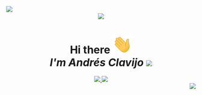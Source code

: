 <!-- GIF -->

<div align="left">
  <img src='https://media3.giphy.com/media/UVG0BN8TOMKkPOJS6e/giphy.gif?cid=790b7611e15acf0f8390fe59223229edfee83442d3e5e869&rid=giphy.gif&ct=s' width='30'>
</div>

<!-- GIF -->

<div align="center">
    <img src="https://media4.giphy.com/media/juua9i2c2fA0AIp2iq/giphy.gif?cid=ecf05e47elll2mcz6fnf0tihi6tn2lg6rdr0wiji0qu6ovl8&ep=v1_gifs_related&rid=giphy.gif&ct=s" width="200">
    <!-- PRESENTACION -->
    <h1>Hi there <img src="https://raw.githubusercontent.com/ABSphreak/ABSphreak/master/gifs/Hi.gif" height="50px" /> <br> <em>I'm Andrés Clavijo</em> <img src="https://media1.giphy.com/media/S5uMJDmtnATLbjjw3h/giphy.gif?cid=ecf05e477qpfeplxetmpdxrapgm33dfc91t6kj5p3kyf9l0u&ep=v1_gifs_search&rid=giphy.gif&ct=g" width="60"></h1>
</div>

<!-- BOTONES -->

<div align="center">  
  <div>
    <a href="https://www.linkedin.com/in/andywclav/">
      <img src="https://media2.giphy.com/media/jPK3EsIGS9f8YAp2Fa/giphy.gif?cid=ecf05e47botk69u7lr5m3ei3tezep9t605watrwvpbtliu1n&ep=v1_stickers_search&rid=giphy.gif&ct=s" width="80">
    </a>
    <a href="https://github.com/AndywClav">
      <!-- GIF -->
      <img src="https://media3.giphy.com/media/JwDE7vdtSAHsZS9zOY/giphy.gif?cid=ecf05e47cwdckoe6jp0twvqgsok43omfv1hgwjv4mldozqde&ep=v1_stickers_search&rid=giphy.gif&ct=s" width="95">
    </a>
  </div>
</div>

<!-- GIF -->

<div align="right">
  <img src='https://media3.giphy.com/media/UVG0BN8TOMKkPOJS6e/giphy.gif?cid=790b7611e15acf0f8390fe59223229edfee83442d3e5e869&rid=giphy.gif&ct=s' width='30'>
</div>